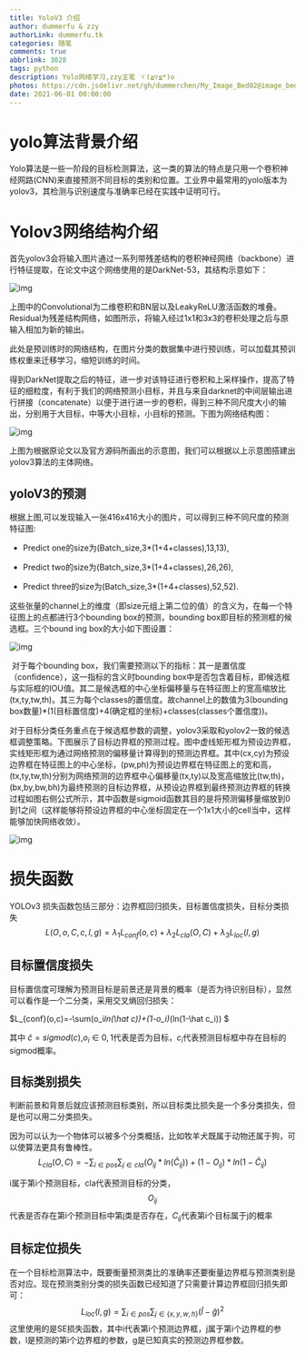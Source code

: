 ```yaml
---
title: YoloV3 介绍
author: dummerfu & zzy
authorLink: dummerfu.tk
categories: 随笔
comments: true
abbrlink: 3028
tags: python
description: Yolo网络学习,zzy主笔 ヾ(≧▽≦*)o
photos: https://cdn.jsdelivr.net/gh/dummerchen/My_Image_Bed02@image_bed_001/img/20210507235145.jpg
date: 2021-06-01 00:00:00
---
```




# yolo算法背景介绍

Yolo算法是一些一阶段的目标检测算法，这一类的算法的特点是只用一个卷积神经网路(CNN)来直接预测不同目标的类别和位置。工业界中最常用的yolo版本为yolov3，其检测与识别速度与准确率已经在实践中证明可行。

#  Yolov3网络结构介绍

​	首先yolov3会将输入图片通过一系列带残差结构的卷积神经网络（backbone）进行特征提取，在论文中这个网络使用的是DarkNet-53，其结构示意如下：

![img](https://cdn.jsdelivr.net/gh/dummerchen/My_Image_Bed02@image_bed_001/img/20210524225210.jpg) 

​	上图中的Convolutional为二维卷积和BN层以及LeakyReLU激活函数的堆叠。Residual为残差结构网络，如图所示，将输入经过1x1和3x3的卷积处理之后与原输入相加为新的输出。

​	此处是预训练时的网络结构，在图片分类的数据集中进行预训练，可以加载其预训练权重来迁移学习，缩短训练的时间。

​	得到DarkNet提取之后的特征，进一步对该特征进行卷积和上采样操作，提高了特征的细粒度，有利于我们的网络预测小目标，并且与来自darknet的中间层输出进行拼接（concatenate）以便于进行进一步的卷积，得到三种不同尺度大小的输出，分别用于大目标，中等大小目标，小目标的预测。下图为网络结构图：

 

![img](https://cdn.jsdelivr.net/gh/dummerchen/My_Image_Bed02@image_bed_001/img/20210524225051.png) 

上图为根据原论文以及官方源码所画出的示意图，我们可以根据以上示意图搭建出yolov3算法的主体网络。

## yoloV3的预测

​	根据上图,可以发现输入一张416x416大小的图片，可以得到三种不同尺度的预测特征图:

* Predict one的size为(Batch_size,3*(1+4+classes),13,13),

* Predict two的size为(Batch_size,3*(1+4+classes),26,26),

* Predict three的size为(Batch_size,3*(1+4+classes),52,52).

​	这些张量的channel上的维度（即size元组上第二位的值）的含义为，在每一个特征图上的点都进行3个bounding box的预测，bounding box即目标的预测框的候选框。三个bound ing box的大小如下图设置：

![img](https://cdn.jsdelivr.net/gh/dummerchen/My_Image_Bed02@image_bed_001/img/20210524225227.jpg) 

​	对于每个bounding box，我们需要预测以下的指标：其一是置信度（confidence），这一指标的含义时bounding box中是否包含着目标，即候选框与实际框的IOU值。其二是候选框的中心坐标偏移量与在特征图上的宽高缩放比(tx,ty,tw,th)。其三为每个classes的置信度。故channel上的数值为3(bounding box数量)*(1(目标置信度)+4(确定框的坐标)+classes(classes个置信度))。

对于目标分类任务重点在于候选框参数的调整，yolov3采取和yolov2一致的候选框调整策略。下图展示了目标边界框的预测过程。图中虚线矩形框为预设边界框，实线矩形框为通过网络预测的偏移量计算得到的预测边界框。其中(cx,cy)为预设边界框在特征图上的中心坐标，(pw,ph)为预设边界框在特征图上的宽和高，(tx,ty,tw,th)分别为网络预测的边界框中心偏移量(tx,ty)以及宽高缩放比(tw,th)，(bx,by,bw,bh)为最终预测的目标边界框，从预设边界框到最终预测边界框的转换过程如图右侧公式所示，其中函数是sigmoid函数其目的是将预测偏移量缩放到0到1之间（这样能够将预设边界框的中心坐标固定在一个1x1大小的cell当中，这样能够加快网络收敛）。

![img](C:/Users/Lenovo/AppData/Local/Temp/ksohtml38584/wps8.jpg) 

 

# 损失函数

YOLOv3 损失函数包括三部分：边界框回归损失，目标置信度损失，目标分类损失
$$
L(O,o,C,c,l,g)=\lambda_1L_{conf}(o,c)+\lambda_2L_{cla}(O,C)+\lambda_3L_{loc}(l,g)
$$

## 目标置信度损失

​	目标置信度可理解为预测目标是前景还是背景的概率（是否为待识别目标），显然可以看作是一个二分类，采用交叉熵回归损失：

$L_{conf}(o,c)=-\sum(o_i*ln(\hat c))+(1-o_i)*(ln(1-\hat c_i)) $

其中 $\hat c=sigmod(c)$,$o_i \in {0,1}$代表是否为目标，$c_i$代表预测目标框中存在目标的sigmod概率。

## 目标类别损失

 判断前景和背景后就应该预测目标类别，所以目标类比损失是一个多分类损失，但是也可以用二分类损失。

因为可以认为一个物体可以被多个分类概括，比如牧羊犬既属于动物还属于狗，可以使算法更具有鲁棒性。
$$
L_{cla}(O,C)=-\sum_{i\in pos}\sum_{j\in cla}(O_{ij}*ln(\hat C_{ij} ))+(1-O_{ij})*ln(1-\hat C_{ij})
$$


i属于第i个预测目标，cla代表预测目标的分类，$$O_{ij}$$代表是否存在第i个预测目标中第j类是否存在，$C_{ij}$代表第i个目标属于j的概率

## 目标定位损失

​	在一个目标检测算法中，既要衡量预测类比的准确率还要衡量边界框与预测类别是否对应。现在预测类别分类的损失函数已经知道了只需要计算边界框回归损失即可：
$$
L_{loc}(l,g)=\sum_{i\in pos}\sum_{j \in \{x,y,w,h\}} (\hat l-\hat g)^2
$$
这里使用的是SE损失函数，其中i代表第i个预测边界框，j属于第i个边界框的参数，l是预测的第i个边界框的参数，g是已知真实的预测边界框参数。


